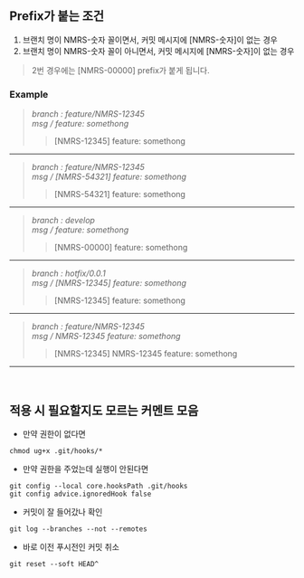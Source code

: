 ## Prefix가 붙는 조건
1. 브랜치 명이 NMRS-숫자 꼴이면서, 커밋 메시지에 [NMRS-숫자]이 없는 경우
2. 브랜치 명이 NMRS-숫자 꼴이 아니면서, 커밋 메시지에 [NMRS-숫자]이 없는 경우
> 2번 경우에는 [NMRS-00000] prefix가 붙게 됩니다.

### Example
> *branch : feature/NMRS-12345*<br>
> *msg / feature: somethong*
>> [NMRS-12345] feature: somethong<br>
---
> *branch : feature/NMRS-12345*<br>
> *msg / [NMRS-54321] feature: somethong*
>> [NMRS-54321] feature: somethong<br>
---
> *branch : develop*<br>
> *msg / feature: somethong*
>> [NMRS-00000] feature: somethong<br>
---
> *branch : hotfix/0.0.1*<br>
> *msg / [NMRS-12345] feature: somethong*
>> [NMRS-12345] feature: somethong<br>
---
> *branch : feature/NMRS-12345*<br>
> *msg / NMRS-12345 feature: somethong*
>> [NMRS-12345] NMRS-12345 feature: somethong<br>


-------
<br>

## 적용 시 필요할지도 모르는 커멘트 모음
- 만약 권한이 없다면
```console
chmod ug+x .git/hooks/*
```

- 만약 권한을 주었는데 실행이 안된다면
```console
git config --local core.hooksPath .git/hooks
git config advice.ignoredHook false
```

- 커밋이 잘 들어갔나 확인

```console
git log --branches --not --remotes
```

- 바로 이전 푸시전인 커밋 취소

```console
git reset --soft HEAD^  
```

